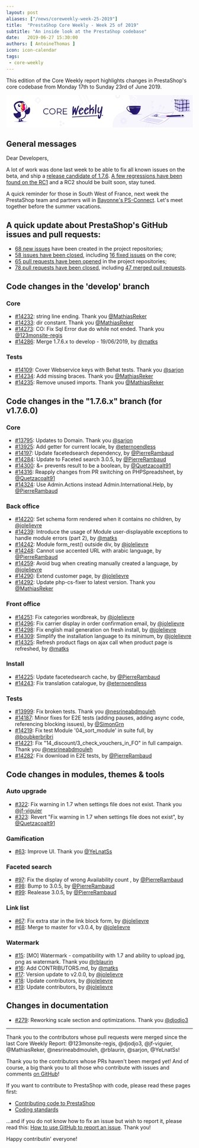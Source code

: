 ```yaml
---
layout: post
aliases: ["/news/coreweekly-week-25-2019"]
title:  "PrestaShop Core Weekly - Week 25 of 2019"
subtitle: "An inside look at the PrestaShop codebase"
date:   2019-06-27 15:30:00
authors: [ AntoineThomas ]
icon: icon-calendar
tags:
 - core-weekly
---
```


This edition of the Core Weekly report highlights changes in PrestaShop's core codebase from Monday 17th to Sunday 23rd of June 2019.

![Core Weekly banner](/assets/images/2018/12/banner-core-weekly.jpg)


## General messages

Dear Developers,

A lot of work was done last week to be able to fix all known issues on the beta, and ship a [release candidate of 1.7.6](http://build.prestashop.com/news/prestashop-1-7-6-0-rc-release/). [A few regressions have been found on the RC1](https://github.com/PrestaShop/PrestaShop/projects/4) and a RC2 should be built soon, stay tuned.

A quick reminder for those in South West of France, next week the PrestaShop team and partners will in [Bayonne's PS-Connect](https://www.prestashop.com/fr/evenements/prestashop-connect-bayonne?utm_source=build&utm_medium=banner&utm_campaign=PSConnectBayonne). Let's meet together before the summer vacations.


## A quick update about PrestaShop's GitHub issues and pull requests:

- [68 new issues](https://github.com/search?q=org%3APrestaShop+is%3Apublic++-repo%3Aprestashop%2Fprestashop.github.io++is%3Aissue+created%3A2019-06-17..2019-06-23) have been created in the project repositories;
- [58 issues have been closed](https://github.com/search?q=org%3APrestaShop+is%3Apublic++-repo%3Aprestashop%2Fprestashop.github.io++is%3Aissue+closed%3A2019-06-17..2019-06-23), including [16 fixed issues](https://github.com/search?q=org%3APrestaShop+is%3Apublic++-repo%3Aprestashop%2Fprestashop.github.io++is%3Aissue+label%3Afixed+closed%3A2019-06-17..2019-06-23) on the core;
- [65 pull requests have been opened](https://github.com/search?q=org%3APrestaShop+is%3Apublic++-repo%3Aprestashop%2Fprestashop.github.io++is%3Apr+created%3A2019-06-17..2019-06-23) in the project repositories;
- [78 pull requests have been closed](https://github.com/search?q=org%3APrestaShop+is%3Apublic++-repo%3Aprestashop%2Fprestashop.github.io++is%3Apr+closed%3A2019-06-17..2019-06-23), including [47 merged pull requests](https://github.com/search?q=org%3APrestaShop+is%3Apublic++-repo%3Aprestashop%2Fprestashop.github.io++is%3Apr+merged%3A2019-06-17..2019-06-23).

## Code changes in the 'develop' branch

### Core

* [#14232](https://github.com/PrestaShop/PrestaShop/pull/14232): string line ending. Thank you [@MathiasReker](https://github.com/MathiasReker)
* [#14233](https://github.com/PrestaShop/PrestaShop/pull/14233): dir constant. Thank you [@MathiasReker](https://github.com/MathiasReker)
* [#14273](https://github.com/PrestaShop/PrestaShop/pull/14273): CO: Fix Sql Error due do while not ended. Thank you [@123monsite-regis](https://github.com/123monsite-regis)
* [#14286](https://github.com/PrestaShop/PrestaShop/pull/14286): Merge 1.7.6.x to develop - 19/06/2019, by [@matks](https://github.com/matks)


### Tests

* [#14109](https://github.com/PrestaShop/PrestaShop/pull/14109): Cover Webservice keys with Behat tests. Thank you [@sarjon](https://github.com/sarjon)
* [#14234](https://github.com/PrestaShop/PrestaShop/pull/14234): Add missing braces. Thank you [@MathiasReker](https://github.com/MathiasReker)
* [#14235](https://github.com/PrestaShop/PrestaShop/pull/14235): Remove unused imports. Thank you [@MathiasReker](https://github.com/MathiasReker)


## Code changes in the "1.7.6.x" branch (for v1.7.6.0)

### Core

* [#13795](https://github.com/PrestaShop/PrestaShop/pull/13795): Updates to Domain. Thank you [@sarjon](https://github.com/sarjon)
* [#13925](https://github.com/PrestaShop/PrestaShop/pull/13925): Add getter for current locale, by [@eternoendless](https://github.com/eternoendless)
* [#14197](https://github.com/PrestaShop/PrestaShop/pull/14197): Update facetedsearch dependency, by [@PierreRambaud](https://github.com/PierreRambaud)
* [#14284](https://github.com/PrestaShop/PrestaShop/pull/14284): Update to Faceted search 3.0.5, by [@PierreRambaud](https://github.com/PierreRambaud)
* [#14300](https://github.com/PrestaShop/PrestaShop/pull/14300): &= prevents result to be a boolean, by [@Quetzacoalt91](https://github.com/Quetzacoalt91)
* [#14316](https://github.com/PrestaShop/PrestaShop/pull/14316): Reapply changes from PR switching on PHPSpreadsheet, by [@Quetzacoalt91](https://github.com/Quetzacoalt91)
* [#14324](https://github.com/PrestaShop/PrestaShop/pull/14324): Use Admin.Actions instead Admin.International.Help, by [@PierreRambaud](https://github.com/PierreRambaud)


### Back office

* [#14220](https://github.com/PrestaShop/PrestaShop/pull/14220): Set schema form rendered when it contains no children, by [@jolelievre](https://github.com/jolelievre)
* [#14239](https://github.com/PrestaShop/PrestaShop/pull/14239): Introduce the usage of Module user-displayable exceptions to handle module errors (part 2), by [@matks](https://github.com/matks)
* [#14242](https://github.com/PrestaShop/PrestaShop/pull/14242): Module form_rest() outside div, by [@jolelievre](https://github.com/jolelievre)
* [#14248](https://github.com/PrestaShop/PrestaShop/pull/14248): Cannot use accented URL with arabic language, by [@PierreRambaud](https://github.com/PierreRambaud)
* [#14259](https://github.com/PrestaShop/PrestaShop/pull/14259): Avoid bug when creating manually created a language, by [@jolelievre](https://github.com/jolelievre)
* [#14290](https://github.com/PrestaShop/PrestaShop/pull/14290): Extend customer page, by [@jolelievre](https://github.com/jolelievre)
* [#14292](https://github.com/PrestaShop/PrestaShop/pull/14292): Update php-cs-fixer to latest version. Thank you [@MathiasReker](https://github.com/MathiasReker)


### Front office

* [#14251](https://github.com/PrestaShop/PrestaShop/pull/14251): Fix categories wordbreak, by [@jolelievre](https://github.com/jolelievre)
* [#14296](https://github.com/PrestaShop/PrestaShop/pull/14296): Fix carrier display in order confirmation email, by [@jolelievre](https://github.com/jolelievre)
* [#14298](https://github.com/PrestaShop/PrestaShop/pull/14298): Fix english mail generation on fresh install, by [@jolelievre](https://github.com/jolelievre)
* [#14309](https://github.com/PrestaShop/PrestaShop/pull/14309): Simplify the installation language to its minimum, by [@jolelievre](https://github.com/jolelievre)
* [#14325](https://github.com/PrestaShop/PrestaShop/pull/14325): Refresh product flags on ajax call when product page is refreshed, by [@matks](https://github.com/matks)


### Install

* [#14225](https://github.com/PrestaShop/PrestaShop/pull/14225): Update facetedsearch cache, by [@PierreRambaud](https://github.com/PierreRambaud)
* [#14243](https://github.com/PrestaShop/PrestaShop/pull/14243): Fix translation catalogue, by [@eternoendless](https://github.com/eternoendless)


### Tests

* [#13999](https://github.com/PrestaShop/PrestaShop/pull/13999): Fix broken tests. Thank you [@nesrineabdmouleh](https://github.com/nesrineabdmouleh)
* [#14187](https://github.com/PrestaShop/PrestaShop/pull/14187): Minor fixes for E2E tests (adding pauses, adding async code, referencing blocking issues), by [@SimonGrn](https://github.com/SimonGrn)
* [#14219](https://github.com/PrestaShop/PrestaShop/pull/14219): Fix test Module '04_sort_module' in suite full, by [@boubkerbribri](https://github.com/boubkerbribri)
* [#14221](https://github.com/PrestaShop/PrestaShop/pull/14221): Fix "14_discount/3_check_vouchers_in_FO" in full campaign. Thank you [@nesrineabdmouleh](https://github.com/nesrineabdmouleh)
* [#14282](https://github.com/PrestaShop/PrestaShop/pull/14282): Fix download in E2E tests, by [@PierreRambaud](https://github.com/PierreRambaud)


## Code changes in modules, themes & tools

### Auto upgrade

* [#322](https://github.com/PrestaShop/autoupgrade/pull/322): Fix warning in 1.7 when settings file does not exist. Thank you [@jf-viguier](https://github.com/jf-viguier)
* [#323](https://github.com/PrestaShop/autoupgrade/pull/323): Revert "Fix warning in 1.7 when settings file does not exist", by [@Quetzacoalt91](https://github.com/Quetzacoalt91)


### Gamification

* [#63](https://github.com/PrestaShop/gamification/pull/63): Improve UI. Thank you [@YeLnatSs](https://github.com/YeLnatSs)


### Faceted search

* [#97](https://github.com/PrestaShop/ps_facetedsearch/pull/97): Fix the display of wrong Availability count , by [@PierreRambaud](https://github.com/PierreRambaud)
* [#98](https://github.com/PrestaShop/ps_facetedsearch/pull/98): Bump to 3.0.5, by [@PierreRambaud](https://github.com/PierreRambaud)
* [#99](https://github.com/PrestaShop/ps_facetedsearch/pull/99): Realease 3.0.5, by [@PierreRambaud](https://github.com/PierreRambaud)


### Link list

* [#67](https://github.com/PrestaShop/ps_linklist/pull/67): Fix extra star in the link block form, by [@jolelievre](https://github.com/jolelievre)
* [#68](https://github.com/PrestaShop/ps_linklist/pull/68): Merge to master for v3.0.4, by [@jolelievre](https://github.com/jolelievre)


### Watermark

* [#15](https://github.com/PrestaShop/watermark/pull/15): [MO] Watermark - compatibility with 1.7 and ability to upload jpg, png as watermark. Thank you [@rblaurin](https://github.com/rblaurin)
* [#16](https://github.com/PrestaShop/watermark/pull/16): Add CONTRIBUTORS.md, by [@matks](https://github.com/matks)
* [#17](https://github.com/PrestaShop/watermark/pull/17): Version update to v2.0.0, by [@jolelievre](https://github.com/jolelievre)
* [#18](https://github.com/PrestaShop/watermark/pull/18): Update contributors, by [@jolelievre](https://github.com/jolelievre)
* [#19](https://github.com/PrestaShop/watermark/pull/19): Update contributors, by [@jolelievre](https://github.com/jolelievre)


## Changes in documentation

* [#279](https://github.com/PrestaShop/docs/pull/279): Reworking scale section and optimizations. Thank you [@djodjo3](https://github.com/djodjo3)


<hr />

Thank you to the contributors whose pull requests were merged since the last Core Weekly Report: @123monsite-regis, @djodjo3, @jf-viguier, @MathiasReker, @nesrineabdmouleh, @rblaurin, @sarjon, @YeLnatSs!

Thank you to the contributors whose PRs haven't been merged yet! And of course, a big thank you to all those who contribute with issues and comments [on GitHub](https://github.com/PrestaShop/PrestaShop)!

If you want to contribute to PrestaShop with code, please read these pages first:

 * [Contributing code to PrestaShop](https://devdocs.prestashop.com/1.7/contribute/contribution-guidelines/)
 * [Coding standards](https://devdocs.prestashop.com/1.7/development/coding-standards/)

...and if you do not know how to fix an issue but wish to report it, please read this: [How to use GitHub to report an issue](https://devdocs.prestashop.com/1.7/contribute/contribute-reporting-issues/). Thank you!

Happy contributin' everyone!
